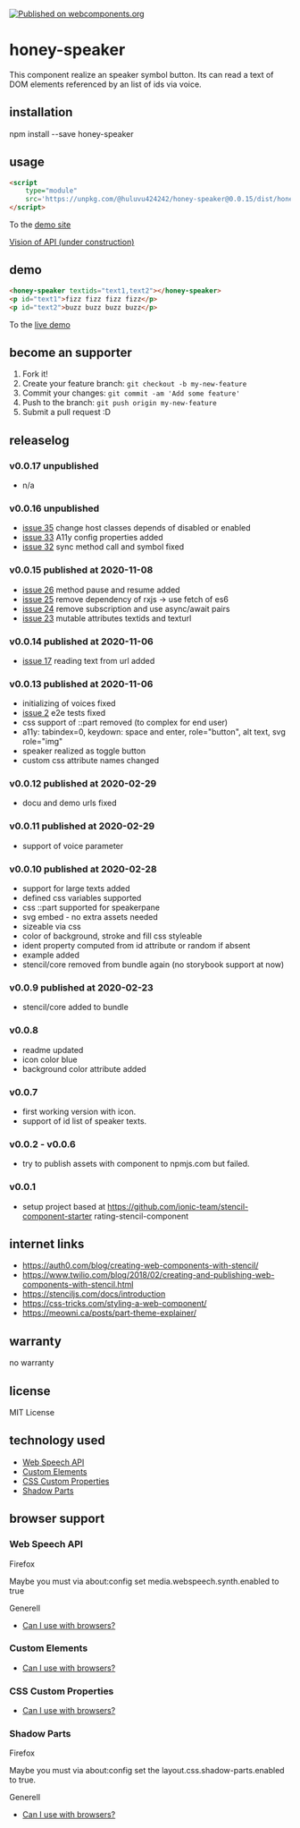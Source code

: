 [![Published on webcomponents.org](https://img.shields.io/badge/webcomponents.org-published-blue.svg)](https://www.webcomponents.org/element/@huluvu424242/honey-speaker)

# honey-speaker 
This component realize an speaker symbol button. Its can read a text of
DOM elements referenced by an list of ids via voice.

## installation

npm install --save honey-speaker

## usage

```html
<script 
    type="module" 
    src='https://unpkg.com/@huluvu424242/honey-speaker@0.0.15/dist/honey-speaker/honey-speaker.js'>
</script>
```
To the [demo site](https://huluvu424242.github.io/honey-speaker/index.html)

[Vision of API (under construction)](src/components/honey-speaker/readme.md)

## demo

<!--
```
<custom-element-demo>
  <template>
    <link rel="import" href="docs/index.html">
    <next-code-block></next-code-block>
  </template>
</custom-element-demo>
```
-->
```html
<honey-speaker textids="text1,text2"></honey-speaker>
<p id="text1">fizz fizz fizz fizz</p>
<p id="text2">buzz buzz buzz buzz</p>
```
To the [live demo](https://huluvu424242.github.io/honey-speaker/index.html)

## become an supporter

1. Fork it!
2. Create your feature branch: `git checkout -b my-new-feature`
3. Commit your changes: `git commit -am 'Add some feature'`
4. Push to the branch: `git push origin my-new-feature`
5. Submit a pull request :D

## releaselog

### v0.0.17 unpublished

* n/a

### v0.0.16 unpublished

* [issue 35](https://github.com/Huluvu424242/honey-speaker/issues/35) change host classes depends of disabled or enabled
* [issue 33](https://github.com/Huluvu424242/honey-speaker/issues/33) A11y config properties added
* [issue 32](https://github.com/Huluvu424242/honey-speaker/issues/32) sync method call and symbol fixed


### v0.0.15 published at 2020-11-08 

* [issue 26](https://github.com/Huluvu424242/honey-speaker/issues/26) method pause and resume added
* [issue 25](https://github.com/Huluvu424242/honey-speaker/issues/25) remove dependency of rxjs -> use fetch of es6
* [issue 24](https://github.com/Huluvu424242/honey-speaker/issues/24) remove subscription and use async/await pairs
* [issue 23](https://github.com/Huluvu424242/honey-speaker/issues/23) mutable attributes textids and texturl


### v0.0.14 published at 2020-11-06

* [issue 17](https://github.com/Huluvu424242/honey-speaker/issues/17) reading text from url added


### v0.0.13 published at 2020-11-06

* initializing of voices fixed
* [issue 2](https://github.com/Huluvu424242/honey-speaker/issues/2) e2e tests fixed
* css support of ::part removed (to complex for end user)
* a11y: tabindex=0, keydown: space and enter, role="button", alt text, svg role="img"
* speaker realized as toggle button
* custom css attribute names changed

### v0.0.12 published at 2020-02-29

* docu and demo urls fixed

### v0.0.11 published at 2020-02-29

* support of voice parameter

### v0.0.10 published at 2020-02-28

* support for large texts added
* defined css variables supported
* css ::part supported for speakerpane 
* svg embed - no extra assets needed
* sizeable via css
* color of background, stroke and fill css styleable 
* ident property computed from id attribute or random if absent 
* example added
* stencil/core removed from bundle again (no storybook support at now)
 
### v0.0.9 published at 2020-02-23

* stencil/core added to bundle

### v0.0.8

* readme updated
* icon color blue
* background color attribute added

### v0.0.7

* first working version with icon.
* support of id list of speaker texts.

### v0.0.2 - v0.0.6 

* try to publish assets with component to npmjs.com but failed.

### v0.0.1

* setup project based at https://github.com/ionic-team/stencil-component-starter rating-stencil-component

## internet links

* https://auth0.com/blog/creating-web-components-with-stencil/
* https://www.twilio.com/blog/2018/02/creating-and-publishing-web-components-with-stencil.html
* https://stenciljs.com/docs/introduction
* https://css-tricks.com/styling-a-web-component/
* https://meowni.ca/posts/part-theme-explainer/


## warranty

no warranty

## license

MIT License

## technology used

* [Web Speech API](https://developer.mozilla.org/en-US/docs/Web/API/Web_Speech_API)
* [Custom Elements](https://developer.mozilla.org/en-US/docs/Web/API/Window/customElements)
* [CSS Custom Properties](https://developer.mozilla.org/en-US/docs/Web/CSS/Using_CSS_custom_properties)
* [Shadow Parts](https://developer.mozilla.org/de/docs/Web/CSS/::part)


## browser support

### Web Speech API

Firefox

Maybe you must via about:config set media.webspeech.synth.enabled to true 

Generell

* [Can I use with browsers?](https://caniuse.com/#feat=speech-synthesis)

### Custom Elements

* [Can I use with browsers?](https://caniuse.com/#feat=mdn-api_window_customelements)

### CSS Custom Properties

* [Can I use with browsers?](https://caniuse.com/#search=css%20custom%20properties)

### Shadow Parts

Firefox

Maybe you must via about:config set the layout.css.shadow-parts.enabled to true.

Generell 

* [Can I use with browsers?](https://caniuse.com/#feat=mdn-css_selectors_part)
